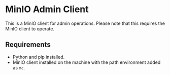 # MinIO Admin Client

This is a MinIO client for admin operations. Please note that this requires the MinIO client to operate.

## Requirements

- Python and pip installed.
- MinIO client installed on the machine with the path environment added as `mc`.